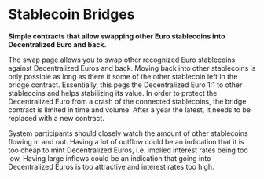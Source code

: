 # Stablecoin Bridges

**Simple contracts that allow swapping other Euro stablecoins into
  Decentralized Euro and back.**

The swap page allows you to swap other recognized Euro stablecoins against Decentralized Euros and back. Moving back into other stablecoins is only possible as long as there it some of the other stablecoin left in the bridge contract. Essentially, this pegs the Decentralized Euro 1:1 to other stablecoins and helps stabilizing its value. In order to protect the Decentralized Euro from a crash of the connected stablecoins, the bridge contract is limited in time and volume. After a year the latest, it needs to be replaced with a new contract.

System participants should closely watch the amount of other stablecoins flowing in and out. Having a lot of outflow could be an indication that it is too cheap to mint Decentralized Euros, i.e. implied interest rates being too low. Having large inflows could be an indication that going into Decentralized Euros is too attractive and interest rates too high.
